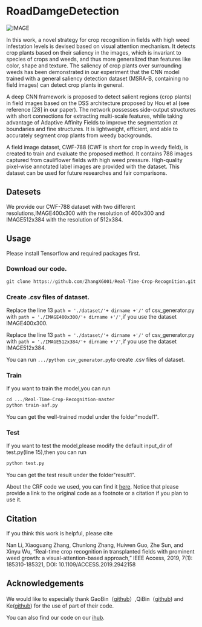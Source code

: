 # RoadDamgeDetection
![IMAGE](https://github.com/ZhangXG001/Real-Time-Crop-Recognition/blob/master/IMG/network.jpg)

In this work, a novel strategy for crop recognition in fields with high weed infestation levels is devised based on visual attention mechanism. It detects crop plants based on their saliency in the images, which is invariant to species of crops and weeds, and thus more generalized than features like color, shape and texture. The saliency of crop plants over surrounding weeds has been demonstrated in our experiment that the CNN model trained with a general saliency detection dataset (MSRA-B, containing no field images) can detect crop plants in general.

 A deep CNN framework is proposed to detect salient regions (crop plants) in field images based on the DSS architecture proposed by Hou et al (see reference [28] in our paper). The network possesses side-output structures with short connections for extracting multi-scale features, while taking advantage of Adaptive Affinity Fields to improve the segmentation at boundaries and fine structures. It is lightweight, efficient, and able to accurately segment crop plants from weedy backgrounds.
 
A field image dataset, CWF-788 (CWF is short for crop in weedy field), is created to train and evaluate the proposed method. It contains 788 images captured from cauliflower fields with high weed pressure. High-quality pixel-wise annotated label images are provided with the dataset. This dataset can be used for future researches and fair comparisons.

## Datesets

We provide our CWF-788 dataset with two different resolutions,IMAGE400x300 with the resolution of 400x300 and IMAGE512x384 with the resolution of 512x384.

## Usage

Please install Tensorflow and required packages first.

### Download our code.

```python
git clone https://github.com/ZhangXG001/Real-Time-Crop-Recognition.git
```

### Create .csv files of dataset.

Replace the line 13 ```path = './dataset/'+ dirname +'/'``` of csv_generator.py with ```path = './IMAGE400x300/'+ dirname +'/'```,if you use the dataset IMAGE400x300.

Replace the line 13 ```path = './dataset/'+ dirname +'/'``` of csv_generator.py with ```path = './IMAGE512x384/'+ dirname +'/'```,if you use the dataset IMAGE512x384.

You can run ``` .../python csv_generator.py ```to create .csv files of dataset.


### Train

If you want to train the model,you can run

```python
cd .../Real-Time-Crop-Recognition-master
python train-aaf.py
```
You can get the well-trained model under the folder"model1".

### Test

If you want to test the model,please modify the default input_dir of test.py(line 15),then you can run

```python
python test.py
```
You can get the test result under the folder"result1".

About the CRF code we used, you can find it [here](https://github.com/Andrew-Qibin/dss_crf). Notice that please provide a link to the original code as a footnote or a citation if you plan to use it.

## Citation

If you think this work is helpful, please cite

Nan Li, Xiaoguang Zhang, Chunlong Zhang, Huiwen Guo, Zhe Sun, and Xinyu Wu, “Real-time crop recognition in transplanted fields with prominent weed growth: a visual-attention-based approach,” IEEE Access, 2019, 7(1): 185310-185321, DOI: 10.1109/ACCESS.2019.2942158


## Acknowledgements

We would like to especially thank GaoBin（[github](https://github.com/gbyy422990/salience_object_detection)）,QiBin（[github](https://github.com/Andrew-Qibin/DSS)) and Ke([github](https://github.com/twke18/Adaptive_Affinity_Fields)) for the use of part of their code.

You can also find our code on our [ihub](https://code.ihub.org.cn/projects/640).
